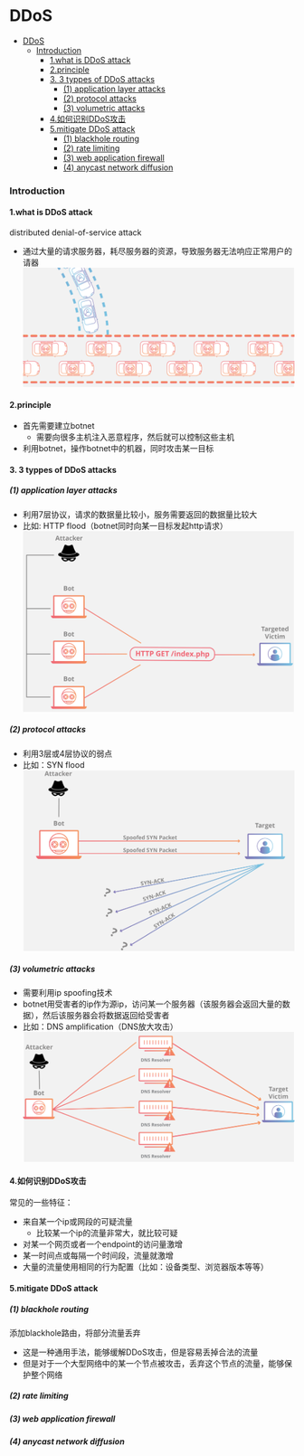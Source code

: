 # DDoS

<!-- @import "[TOC]" {cmd="toc" depthFrom=1 depthTo=6 orderedList=false} -->
<!-- code_chunk_output -->

- [DDoS](#ddos)
    - [Introduction](#introduction)
      - [1.what is DDoS attack](#1what-is-ddos-attack)
      - [2.principle](#2principle)
      - [3. 3 typpes of DDoS attacks](#3-3-typpes-of-ddos-attacks)
        - [(1) application layer attacks](#1-application-layer-attacks)
        - [(2) protocol attacks](#2-protocol-attacks)
        - [(3) volumetric attacks](#3-volumetric-attacks)
      - [4.如何识别DDoS攻击](#4如何识别ddos攻击)
      - [5.mitigate DDoS attack](#5mitigate-ddos-attack)
        - [(1) blackhole routing](#1-blackhole-routing)
        - [(2) rate limiting](#2-rate-limiting)
        - [(3) web application firewall](#3-web-application-firewall)
        - [(4) anycast network diffusion](#4-anycast-network-diffusion)

<!-- /code_chunk_output -->

### Introduction

#### 1.what is DDoS attack
distributed denial-of-service attack
* 通过大量的请求服务器，耗尽服务器的资源，导致服务器无法响应正常用户的请器
![](./imgs/ddos_01.png)

#### 2.principle
* 首先需要建立botnet
  * 需要向很多主机注入恶意程序，然后就可以控制这些主机
* 利用botnet，操作botnet中的机器，同时攻击某一目标

#### 3. 3 typpes of DDoS attacks

##### (1) application layer attacks
* 利用7层协议，请求的数据量比较小，服务需要返回的数据量比较大
* 比如: HTTP flood（botnet同时向某一目标发起http请求）
![](./imgs/ddos_02.png)

##### (2) protocol attacks
* 利用3层或4层协议的弱点
* 比如：SYN flood
![](./imgs/ddos_03.png)

##### (3) volumetric attacks
* 需要利用ip spoofing技术
* botnet用受害者的ip作为源ip，访问某一个服务器（该服务器会返回大量的数据），然后该服务器会将数据返回给受害者
* 比如：DNS amplification（DNS放大攻击）
![](./imgs/ddos_04.png)

#### 4.如何识别DDoS攻击
常见的一些特征：
* 来自某一个ip或网段的可疑流量
  * 比较某一个ip的流量非常大，就比较可疑
* 对某一个网页或者一个endpoint的访问量激增
* 某一时间点或每隔一个时间段，流量就激增
* 大量的流量使用相同的行为配置（比如：设备类型、浏览器版本等等）

#### 5.mitigate DDoS attack

##### (1) blackhole routing
添加blackhole路由，将部分流量丢弃
* 这是一种通用手法，能够缓解DDoS攻击，但是容易丢掉合法的流量
* 但是对于一个大型网络中的某一个节点被攻击，丢弃这个节点的流量，能够保护整个网络

##### (2) rate limiting

##### (3) web application firewall

##### (4) anycast network diffusion
